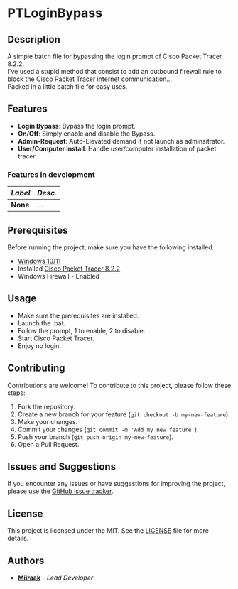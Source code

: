 # PTLoginBypass
## Description
A simple batch file for bypassing the login prompt of Cisco Packet Tracer 8.2.2. <br>
I've used a stupid method that consist to add an outbound firewall rule to block the Cisco Packet Tracer internet communication... <br>
Packed in a little batch file for easy uses. 

## Features
- **Login Bypass**: Bypass the login prompt.
- **On/Off**: Simply enable and disable the Bypass.
- **Admin-Request**: Auto-Elevated demand if not launch as adminsitrator.
- **User/Computer install**: Handle user/computer installation of packet tracer.

### Features in development
|*Label*|*Desc.*|
|---|---|
| **None** | ...

## Prerequisites
Before running the project, make sure you have the following installed:

- [Windows 10/11](https://www.microsoft.com/windows/)
- Installed [Cisco Packet Tracer 8.2.2](https://www.computernetworkingnotes.com/ccna-study-guide/download-packet-tracer-for-windows-and-linux.html)
- Windows Firewall - Enabled

## Usage
- Make sure the prerequisites are installed.
- Launch the .bat.
- Follow the prompt, 1 to enable, 2 to disable.
- Start Cisco Packet Tracer.
- Enjoy no login.

## Contributing
Contributions are welcome! To contribute to this project, please follow these steps:

1. Fork the repository.
2. Create a new branch for your feature (`git checkout -b my-new-feature`).
3. Make your changes.
4. Commit your changes (`git commit -m 'Add my new feature'`).
5. Push your branch (`git push origin my-new-feature`).
6. Open a Pull Request.

## Issues and Suggestions
If you encounter any issues or have suggestions for improving the project, please use the [GitHub issue tracker](https://github.com/Miiraak/PTLoginBypass/issues).

## License
This project is licensed under the MIT. See the [LICENSE](./LICENSE) file for more details.

## Authors
- [**Miiraak**](https://github.com/your-username) - *Lead Developer*
